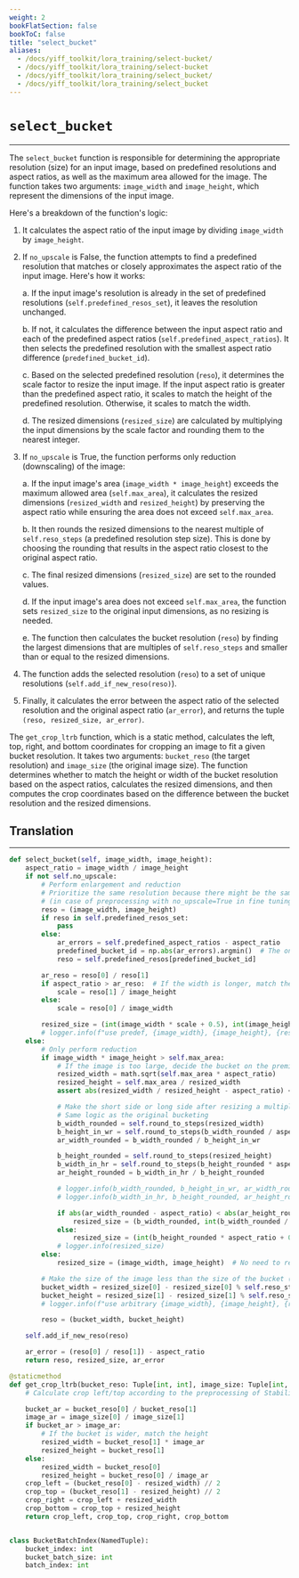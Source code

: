 ```yaml
---
weight: 2
bookFlatSection: false
bookToC: false
title: "select_bucket"
aliases:
  - /docs/yiff_toolkit/lora_training/select-bucket/
  - /docs/yiff_toolkit/lora_training/select-bucket
  - /docs/yiff_toolkit/lora_training/select_bucket/
  - /docs/yiff_toolkit/lora_training/select_bucket
---
```


<!--markdownlint-disable MD025 -->

# `select_bucket`

---

The `select_bucket` function is responsible for determining the appropriate resolution (size) for an input image, based on predefined resolutions and aspect ratios, as well as the maximum area allowed for the image. The function takes two arguments: `image_width` and `image_height`, which represent the dimensions of the input image.

Here's a breakdown of the function's logic:

1. It calculates the aspect ratio of the input image by dividing `image_width` by `image_height`.

2. If `no_upscale` is False, the function attempts to find a predefined resolution that matches or closely approximates the aspect ratio of the input image. Here's how it works:

   a. If the input image's resolution is already in the set of predefined resolutions (`self.predefined_resos_set`), it leaves the resolution unchanged.

   b. If not, it calculates the difference between the input aspect ratio and each of the predefined aspect ratios (`self.predefined_aspect_ratios`). It then selects the predefined resolution with the smallest aspect ratio difference (`predefined_bucket_id`).

   c. Based on the selected predefined resolution (`reso`), it determines the scale factor to resize the input image. If the input aspect ratio is greater than the predefined aspect ratio, it scales to match the height of the predefined resolution. Otherwise, it scales to match the width.

   d. The resized dimensions (`resized_size`) are calculated by multiplying the input dimensions by the scale factor and rounding them to the nearest integer.

3. If `no_upscale` is True, the function performs only reduction (downscaling) of the image:

   a. If the input image's area (`image_width * image_height`) exceeds the maximum allowed area (`self.max_area`), it calculates the resized dimensions (`resized_width` and `resized_height`) by preserving the aspect ratio while ensuring the area does not exceed `self.max_area`.

   b. It then rounds the resized dimensions to the nearest multiple of `self.reso_steps` (a predefined resolution step size). This is done by choosing the rounding that results in the aspect ratio closest to the original aspect ratio.

   c. The final resized dimensions (`resized_size`) are set to the rounded values.

   d. If the input image's area does not exceed `self.max_area`, the function sets `resized_size` to the original input dimensions, as no resizing is needed.

   e. The function then calculates the bucket resolution (`reso`) by finding the largest dimensions that are multiples of `self.reso_steps` and smaller than or equal to the resized dimensions.

4. The function adds the selected resolution (`reso`) to a set of unique resolutions (`self.add_if_new_reso(reso)`).

5. Finally, it calculates the error between the aspect ratio of the selected resolution and the original aspect ratio (`ar_error`), and returns the tuple `(reso, resized_size, ar_error)`.

The `get_crop_ltrb` function, which is a static method, calculates the left, top, right, and bottom coordinates for cropping an image to fit a given bucket resolution. It takes two arguments: `bucket_reso` (the target resolution) and `image_size` (the original image size). The function determines whether to match the height or width of the bucket resolution based on the aspect ratios, calculates the resized dimensions, and then computes the crop coordinates based on the difference between the bucket resolution and the resized dimensions.

## Translation

---

```python
def select_bucket(self, image_width, image_height):
    aspect_ratio = image_width / image_height
    if not self.no_upscale:
        # Perform enlargement and reduction
        # Prioritize the same resolution because there might be the same aspect ratio
        # (in case of preprocessing with no_upscale=True in fine tuning)
        reso = (image_width, image_height)
        if reso in self.predefined_resos_set:
            pass
        else:
            ar_errors = self.predefined_aspect_ratios - aspect_ratio
            predefined_bucket_id = np.abs(ar_errors).argmin()  # The one with the least aspect ratio error other than the resolution
            reso = self.predefined_resos[predefined_bucket_id]

        ar_reso = reso[0] / reso[1]
        if aspect_ratio > ar_reso:  # If the width is longer, match the height
            scale = reso[1] / image_height
        else:
            scale = reso[0] / image_width

        resized_size = (int(image_width * scale + 0.5), int(image_height * scale + 0.5))
        # logger.info(f"use predef, {image_width}, {image_height}, {reso}, {resized_size}")
    else:
        # Only perform reduction
        if image_width * image_height > self.max_area:
            # If the image is too large, decide the bucket on the premise of reducing it while keeping the aspect ratio
            resized_width = math.sqrt(self.max_area * aspect_ratio)
            resized_height = self.max_area / resized_width
            assert abs(resized_width / resized_height - aspect_ratio) < 1e-2, "aspect is illegal"

            # Make the short side or long side after resizing a multiple of reso_steps: choose the one with less aspect ratio difference
            # Same logic as the original bucketing
            b_width_rounded = self.round_to_steps(resized_width)
            b_height_in_wr = self.round_to_steps(b_width_rounded / aspect_ratio)
            ar_width_rounded = b_width_rounded / b_height_in_wr

            b_height_rounded = self.round_to_steps(resized_height)
            b_width_in_hr = self.round_to_steps(b_height_rounded * aspect_ratio)
            ar_height_rounded = b_width_in_hr / b_height_rounded

            # logger.info(b_width_rounded, b_height_in_wr, ar_width_rounded)
            # logger.info(b_width_in_hr, b_height_rounded, ar_height_rounded)

            if abs(ar_width_rounded - aspect_ratio) < abs(ar_height_rounded - aspect_ratio):
                resized_size = (b_width_rounded, int(b_width_rounded / aspect_ratio + 0.5))
            else:
                resized_size = (int(b_height_rounded * aspect_ratio + 0.5), b_height_rounded)
            # logger.info(resized_size)
        else:
            resized_size = (image_width, image_height)  # No need to resize

        # Make the size of the image less than the size of the bucket (crop without padding)
        bucket_width = resized_size[0] - resized_size[0] % self.reso_steps
        bucket_height = resized_size[1] - resized_size[1] % self.reso_steps
        # logger.info(f"use arbitrary {image_width}, {image_height}, {resized_size}, {bucket_width}, {bucket_height}")

        reso = (bucket_width, bucket_height)

    self.add_if_new_reso(reso)

    ar_error = (reso[0] / reso[1]) - aspect_ratio
    return reso, resized_size, ar_error

@staticmethod
def get_crop_ltrb(bucket_reso: Tuple[int, int], image_size: Tuple[int, int]):
    # Calculate crop left/top according to the preprocessing of Stability AI. Crop right is calculated for flip augmentation.

    bucket_ar = bucket_reso[0] / bucket_reso[1]
    image_ar = image_size[0] / image_size[1]
    if bucket_ar > image_ar:
        # If the bucket is wider, match the height
        resized_width = bucket_reso[1] * image_ar
        resized_height = bucket_reso[1]
    else:
        resized_width = bucket_reso[0]
        resized_height = bucket_reso[0] / image_ar
    crop_left = (bucket_reso[0] - resized_width) // 2
    crop_top = (bucket_reso[1] - resized_height) // 2
    crop_right = crop_left + resized_width
    crop_bottom = crop_top + resized_height
    return crop_left, crop_top, crop_right, crop_bottom


class BucketBatchIndex(NamedTuple):
    bucket_index: int
    bucket_batch_size: int
    batch_index: int
```
